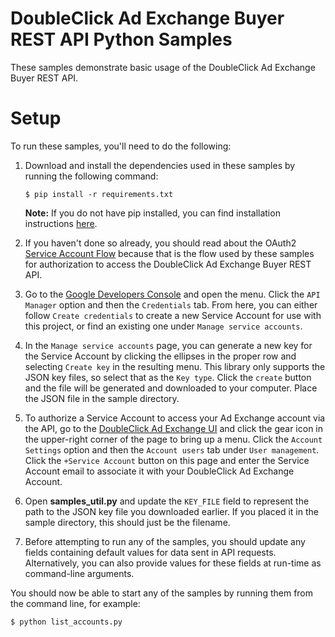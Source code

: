 DoubleClick Ad Exchange Buyer REST API Python Samples
=======================================================
These samples demonstrate basic usage of the DoubleClick Ad Exchange Buyer REST
API.

Setup
=======================================================
To run these samples, you'll need to do the following:

1. Download and install the dependencies used in these samples by running the
   following command:

   ```
   $ pip install -r requirements.txt
   ```
   **Note:** If you do not have pip installed, you can find installation
   instructions [here](https://pip.pypa.io/en/stable/installing/#installation).
1. If you haven't done so already, you should read about the OAuth2
   [Service Account Flow](https://developers.google.com/accounts/docs/OAuth2ServiceAccount)
   because that is the flow used by these samples for authorization to access
   the DoubleClick Ad Exchange Buyer REST API.
1. Go to the [Google Developers Console](https://console.developers.google.com/)
   and open the menu. Click the `API Manager` option and then the `Credentials`
   tab. From here, you can either follow `Create credentials` to create a new
   Service Account for use with this project, or find an existing one under
   `Manage service accounts`.
1. In the `Manage service accounts` page, you can generate a new key for the
   Service Account by clicking the ellipses in the proper row and selecting
   `Create key` in the resulting menu. This library only supports the JSON key
   files, so select that as the `Key type`. Click the `create` button and the
   file will be generated and downloaded to your computer. Place the JSON file
   in the sample directory.
1. To authorize a Service Account to access your Ad Exchange account via the
   API, go to the [DoubleClick Ad Exchange UI](https://adx.google.com) and click
   the gear icon in the upper-right corner of the page to bring up a menu. Click
   the `Account Settings` option and then the `Account users` tab under
   `User management`. Click the `+Service Account` button on this page and enter
   the Service Account email to associate it with your DoubleClick Ad Exchange
   Account.
1. Open **samples_util.py** and update the `KEY_FILE` field to represent the
   path to the JSON key file you downloaded earlier. If you placed it in the
   sample directory, this should just be the filename.
1. Before attempting to run any of the samples, you should update any fields
   containing default values for data sent in API requests. Alternatively, you
   can also provide values for these fields at run-time as command-line
   arguments.

You should now be able to start any of the samples by running them from the
command line, for example:

```
$ python list_accounts.py
```
